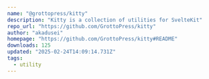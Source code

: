 ```yaml
---
name: "@grottopress/kitty"
description: "Kitty is a collection of utilities for SvelteKit"
repo_url: "https://github.com/GrottoPress/kitty"
author: "akadusei"
homepage: "https://github.com/GrottoPress/kitty#README"
downloads: 125
updated: "2025-02-24T14:09:14.731Z"
tags: 
  - utility
---
```

